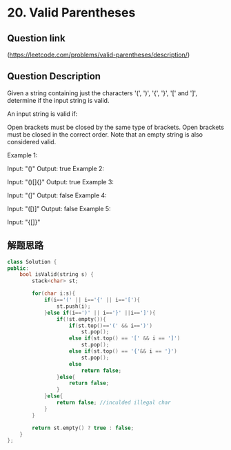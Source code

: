 # 20. Valid Parentheses

## Question link
(https://leetcode.com/problems/valid-parentheses/description/)

## Question Description
Given a string containing just the characters '(', ')', '{', '}', '[' and ']', determine if the input string is valid.

An input string is valid if:

Open brackets must be closed by the same type of brackets.
Open brackets must be closed in the correct order.
Note that an empty string is also considered valid.

Example 1:

Input: "()"
Output: true
Example 2:

Input: "()[]{}"
Output: true
Example 3:

Input: "(]"
Output: false
Example 4:

Input: "([)]"
Output: false
Example 5:

Input: "{[]}"

## 解题思路

```c++
class Solution {
public:
    bool isValid(string s) {
        stack<char> st;

        for(char i:s){
        	if(i=='(' || i=='{' || i=='['){
        		st.push(i);
        	}else if(i==')' || i=='}' ||i==']'){
        		if(!st.empty()){
	        		if(st.top()=='(' && i==')')
	        			st.pop();
	        		else if(st.top() == '[' && i == ']')
	        			st.pop();
	        		else if(st.top() == '{'&& i == '}')
	        			st.pop();
	        		else
	        			return false;
        		}else{
        			return false;
        		}
        	}else{
        		return false; //inculded illegal char
        	}
        }

        return st.empty() ? true : false;
    }
};
```